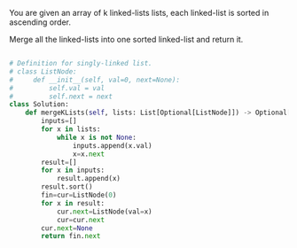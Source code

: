 You are given an array of k linked-lists lists, each linked-list is sorted in ascending order.

Merge all the linked-lists into one sorted linked-list and return it.

```python

# Definition for singly-linked list.
# class ListNode:
#     def __init__(self, val=0, next=None):
#         self.val = val
#         self.next = next
class Solution:
    def mergeKLists(self, lists: List[Optional[ListNode]]) -> Optional[ListNode]:
        inputs=[]
        for x in lists:
            while x is not None:
                inputs.append(x.val)
                x=x.next
        result=[]
        for x in inputs:
            result.append(x)
        result.sort()
        fin=cur=ListNode(0)
        for x in result:
            cur.next=ListNode(val=x)
            cur=cur.next
        cur.next=None
        return fin.next
 ```
